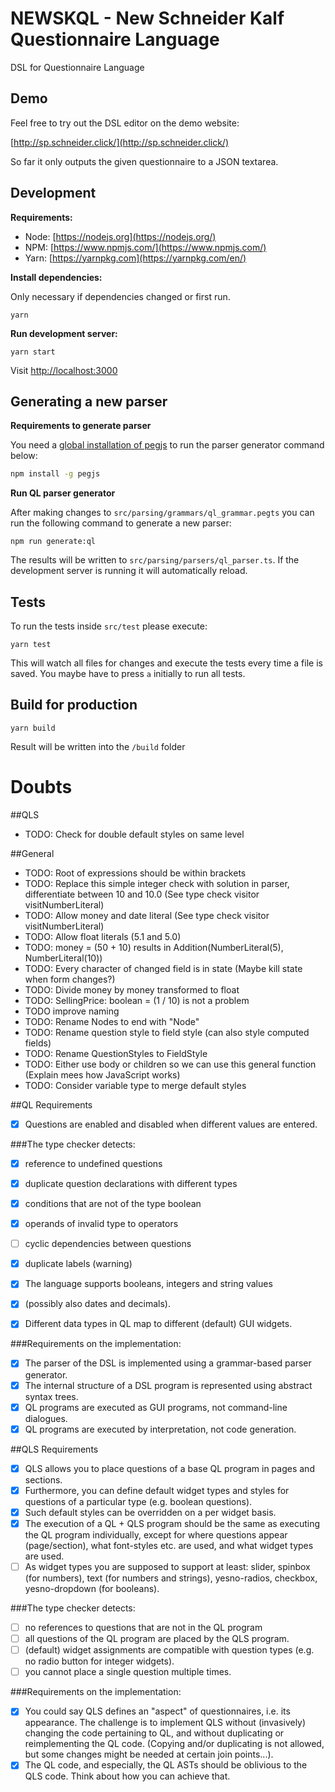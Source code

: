 # NEWSKQL - New Schneider Kalf Questionnaire Language

DSL for Questionnaire Language

## Demo

Feel free to try out the DSL editor on the demo website:

[http://sp.schneider.click/](http://sp.schneider.click/) 

So far it only outputs the given questionnaire to a JSON textarea.

## Development

**Requirements:**

* Node: [https://nodejs.org](https://nodejs.org/)
* NPM: [https://www.npmjs.com/](https://www.npmjs.com/)
* Yarn: [https://yarnpkg.com](https://yarnpkg.com/en/)

**Install dependencies:** 

Only necessary if dependencies changed or first run.

```
yarn
```


**Run development server:**

```
yarn start
```

Visit [http://localhost:3000](http://localhost:3000/)

## Generating a new parser

**Requirements to generate parser**

You need a [global installation of pegjs](https://github.com/pegjs/pegjs) to run the parser generator command
below:

```bash
npm install -g pegjs
```

**Run QL parser generator**

After making changes to `src/parsing/grammars/ql_grammar.pegts`
you can run the following command to generate a new parser:

```
npm run generate:ql
```

The results will be written to `src/parsing/parsers/ql_parser.ts`.
If the development server is running it will automatically reload.

## Tests

To run the tests inside `src/test` please execute: 

```
yarn test
```

This will watch all files for changes and execute the tests every time a 
file is saved. You maybe have to press `a` initially to run all tests.

## Build for production

```
yarn build
```

Result will be written into the `/build` folder

# Doubts
##QLS
* TODO: Check for double default styles on same level

##General
* TODO: Root of expressions should be within brackets
* TODO: Replace this simple integer check with solution in parser, differentiate between 10 and 10.0 (See type check visitor visitNumberLiteral)
* TODO: Allow money and date literal (See type check visitor visitNumberLiteral)
* TODO: Allow float literals (5.1 and 5.0)
* TODO: money = (50 + 10) results in Addition(NumberLiteral(5), NumberLiteral(10))
* TODO: Every character of changed field is in state (Maybe kill state when form changes?)
* TODO: Divide money by money transformed to float
* TODO: SellingPrice: boolean = (1 / 10) is not a problem
* TODO improve naming
* TODO: Rename Nodes to end with "Node"
* TODO: Rename question style to field style (can also style computed fields)
* TODO: Rename QuestionStyles to FieldStyle
* TODO: Either use body or children so we can use this general function (Explain mees how JavaScript works)
* TODO: Consider variable type to merge default styles


##QL Requirements

- [x] Questions are enabled and disabled when different values are entered.

###The type checker detects:

- [x] reference to undefined questions
- [x] duplicate question declarations with different types
- [x] conditions that are not of the type boolean
- [x] operands of invalid type to operators
- [ ] cyclic dependencies between questions
- [x] duplicate labels (warning)
- [x] The language supports booleans, integers and string values 
- [x] (possibly also dates and decimals).

- [x] Different data types in QL map to different (default) GUI widgets.

###Requirements on the implementation:
- [x] The parser of the DSL is implemented using a grammar-based parser generator.
- [x] The internal structure of a DSL program is represented using abstract syntax trees.
- [x] QL programs are executed as GUI programs, not command-line dialogues.
- [x] QL programs are executed by interpretation, not code generation.

##QLS Requirements

- [x] QLS allows you to place questions of a base QL program in pages and sections.
- [x] Furthermore, you can define default widget types and styles for questions of a particular type (e.g. boolean questions). 
- [x] Such default styles can be overridden on a per widget basis.
- [x] The execution of a QL + QLS program should be the same as executing the QL program individually, except for where questions appear (page/section), what font-styles etc. are used, and what widget types are used.
- [ ] As widget types you are supposed to support at least: slider, spinbox (for numbers), text (for numbers and strings), yesno-radios, checkbox, yesno-dropdown (for booleans).

###The type checker detects:
- [ ] no references to questions that are not in the QL program
- [ ] all questions of the QL program are placed by the QLS program.
- [ ] (default) widget assignments are compatible with question types (e.g. no radio button for integer widgets).
- [ ] you cannot place a single question multiple times.

###Requirements on the implementation:

- [x] You could say QLS defines an "aspect" of questionnaires, i.e. its appearance. The challenge is to implement QLS without (invasively) changing the code pertaining to QL, and without duplicating or reimplementing the QL code. (Copying and/or duplicating is not allowed, but some changes might be needed at certain join points...).
- [x] The QL code, and especially, the QL ASTs should be oblivious to the QLS code. Think about how you can achieve that.